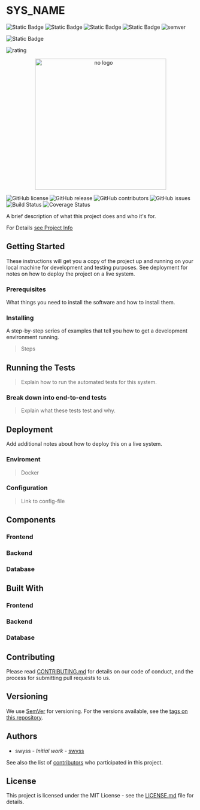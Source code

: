 # SYS_NAME
![Static Badge](https://img.shields.io/badge/HomeSphere%20-%20domain?label=domain&color=darkgreen)
![Static Badge](https://img.shields.io/badge/GENERAL%20-%20domain?label=domain&color=red)
![Static Badge](https://img.shields.io/badge/HAS%20-%20domain?label=domain&color=darkblue)
![Static Badge](https://img.shields.io/badge/SHOW%20-%20domain?label=domain&color=yellow)
![semver](https://img.shields.io/badge/semver-0.0.0-blue)

![Static Badge](https://img.shields.io/badge/submodules%20-%20blue?logo=git)

![rating](https://img.shields.io/badge/prio-★★★☆☆-purple) 

<p align="center">
  <img src="./sys_assets/logo.png" width="350" title="LOGO" alt="no logo">
</p>

[comment]: ![logo](./sys_assets/logo.png)

![GitHub license](https://img.shields.io/github/license/your-username/your-project-name.svg)
![GitHub release](https://img.shields.io/github/release/your-username/your-project-name.svg)
![GitHub contributors](https://img.shields.io/github/contributors/your-username/your-project-name.svg)
![GitHub issues](https://img.shields.io/github/issues/your-username/your-project-name.svg)
![Build Status](https://img.shields.io/travis/your-username/your-project-name/master.svg)
![Coverage Status](https://coveralls.io/repos/github/your-username/your-project-name/badge.svg?branch=master)

A brief description of what this project does and who it's for.

For Details [see Project Info](sys_info.md)

## Getting Started

These instructions will get you a copy of the project up and running on your local machine for development and testing purposes. See deployment for notes on how to deploy the project on a live system.

### Prerequisites

What things you need to install the software and how to install them.


### Installing

A step-by-step series of examples that tell you how to get a development environment running.

> Steps


## Running the Tests

> Explain how to run the automated tests for this system.

### Break down into end-to-end tests

> Explain what these tests test and why.


## Deployment

Add additional notes about how to deploy this on a live system.

### Enviroment

> Docker

### Configuration

> Link to config-file

## Components

### Frontend

### Backend

### Database

## Built With

### Frontend


### Backend


### Database


## Contributing

Please read [CONTRIBUTING.md](https://github.com/your-username/your-project-name/CONTRIBUTING.md) for details on our code of conduct, and the process for submitting pull requests to us.

## Versioning

We use [SemVer](http://semver.org/) for versioning. For the versions available, see the [tags on this repository](https://github.com/your-username/your-project-name/tags).

## Authors

* swyss - *Initial work* - [swyss](https://github.com/swyss)

See also the list of [contributors](https://github.com/your-username/your-project-name/contributors) who participated in this project.

## License

This project is licensed under the MIT License - see the [LICENSE.md](LICENSE.md) file for details.